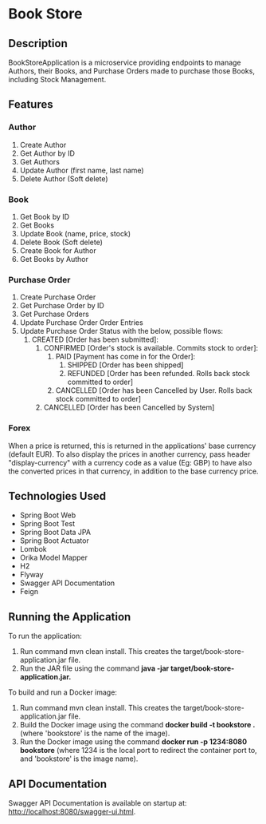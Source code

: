 <h1>Book Store</h1>
<h2>Description</h2>
BookStoreApplication is a microservice providing endpoints to manage Authors, their Books, and Purchase Orders made to purchase those Books, including Stock Management.

<h2>Features</h2>
<h3>Author</h3>
<ol>
    <li>Create Author</li>
    <li>Get Author by ID</li>
    <li>Get Authors</li>
    <li>Update Author (first name, last name)</li>
    <li>Delete Author (Soft delete)</li>
</ol>

<h3>Book</h3>
<ol>
    <li>Get Book by ID</li>
    <li>Get Books</li>
    <li>Update Book (name, price, stock)</li>
    <li>Delete Book (Soft delete)</li>
    <li>Create Book for Author</li>
    <li>Get Books by Author</li>
</ol>

<h3>Purchase Order</h3>
<ol>
    <li>Create Purchase Order</li>
    <li>Get Purchase Order by ID</li>
    <li>Get Purchase Orders</li>
    <li>Update Purchase Order Order Entries</li>
    <li>
        Update Purchase Order Status with the below, possible flows:
            <ol>
                <li>
                    CREATED [Order has been submitted]:
                        <ol>
                            <li>
                                CONFIRMED [Order's stock is available. Commits stock to order]:
                                    <ol>
                                        <li>
                                            PAID [Payment has come in for the Order]:
                                                <ol>
                                                    <li>SHIPPED [Order has been shipped]</li>
                                                    <li>REFUNDED [Order has been refunded. Rolls back stock committed to order]</li>
                                                </ol>
                                        </li>
                                        <li>CANCELLED [Order has been Cancelled by User. Rolls back stock committed to order]</li>
                                    </ol>
                            <li>CANCELLED [Order has been Cancelled by System]</li>
                        </ol>
                </li>
            </ol>
    </li>
</ol>

<h3>Forex</h3>
When a price is returned, this is returned in the applications' base currency (default EUR). To also display the prices in another currency, pass header "display-currency" with a currency code as a value (Eg: GBP) to have also the converted prices in that currency, in addition to the base currency price.

<h2>Technologies Used</h2>
<ul>
    <li>Spring Boot Web</li>
    <li>Spring Boot Test</li>
    <li>Spring Boot Data JPA</li>
    <li>Spring Boot Actuator</li>
    <li>Lombok</li>
    <li>Orika Model Mapper</li>
    <li>H2</li>
    <li>Flyway</li>
    <li>Swagger API Documentation</li>
    <li>Feign</li>
</ul>

<h2>Running the Application</h2>
To run the application:
<ol>
    <li>Run command mvn clean install. This creates the target/book-store-application.jar file.</li>
    <li>Run the JAR file using the command <b>java -jar target/book-store-application.jar.</b></li>
</ol>

To build and run a Docker image:
<ol>
    <li>Run command mvn clean install. This creates the target/book-store-application.jar file.</li>
    <li>Build the Docker image using the command <b>docker build -t bookstore .</b> (where 'bookstore' is the name of the image).</li>
    <li>Run the Docker image using the command <b>docker run -p 1234:8080 bookstore</b> (where 1234 is the local port to redirect the container port to, and 'bookstore' is the image name).</li>
</ol>

<h2>API Documentation</h2>
Swagger API Documentation is available on startup at: <a href='http://localhost:8080/swagger-ui.html'>http://localhost:8080/swagger-ui.html</a>.
